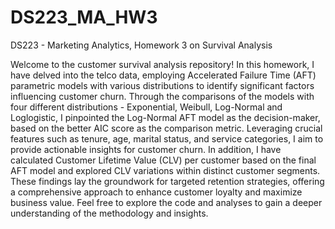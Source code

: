 # DS223_MA_HW3
DS223 - Marketing Analytics, Homework 3 on Survival Analysis

Welcome to the customer survival analysis repository! 
In this homework, I have delved into the telco data, employing Accelerated Failure Time (AFT) parametric models with various distributions to identify significant factors influencing customer churn. Through the comparisons of the models with four different distributions - Exponential, Weibull, Log-Normal and Loglogistic, I pinpointed the Log-Normal AFT model as the decision-maker, based on the better AIC score as the comparison metric. Leveraging crucial features such as tenure, age, marital status, and service categories, I aim to provide actionable insights for customer churn. 
In addition, I have calculated Customer Lifetime Value (CLV) per customer based on the final AFT model and explored CLV variations within distinct customer segments. 
These findings lay the groundwork for targeted retention strategies, offering a comprehensive approach to enhance customer loyalty and maximize business value. Feel free to explore the code and analyses to gain a deeper understanding of the methodology and insights.
